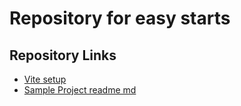 # Repository for easy starts

## Repository Links

- [ Vite setup ](https://github.com/0xBN/cheat-sheet/blob/main/vite-setup.md)
- [Sample Project readme md](https://github.com/0xBN/cheat-sheet/blob/main/sample-project-readme.md)